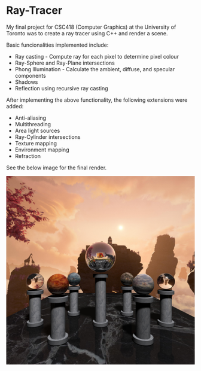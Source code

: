 # Ray-Tracer

My final project for CSC418 (Computer Graphics) at the University of Toronto was to create a ray tracer using C++ and render a scene.

Basic funcionalities implemented include:
- Ray casting - Compute ray for each pixel to determine pixel colour
- Ray-Sphere and Ray-Plane intersections
- Phong Illumination - Calculate the ambient, diffuse, and specular components
- Shadows
- Reflection using recursive ray casting

After implementing the above functionality, the following extensions were added:
- Anti-aliasing
- Multithreading
- Area light sources
- Ray-Cylinder intersections
- Texture mapping
- Environment mapping
- Refraction

See the below image for the final render.

![](RayTracer/MyRender.jpg)
